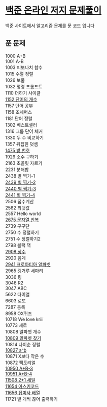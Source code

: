 <a href="https://www.acmicpc.net/"><h1 style="color:blue">백준 온라인 저지 문제풀이</h1></a>
<p> 백준 사이트에서 알고리즘 문제를 푼 코드 입니다</p>


<h2>푼 문제</h3>
1000 A+B<br>
1001 A-B<br>
1003 피보나치 함수<br>
1015 수열 정렬<br>
1026 보물 <br>
1032 명령 프롬프트<br>
1110 더하기 사이클<br>
<a href="https://github.com/wjdrbs96/Baekjoon/blob/master/Java/1152.java">1152 단어의 개수</a><br>
1157 단어 공부<br>
1158 조세퍼스<br>
1181 단어 정렬<br>
1302 베스트셀러<br>
1316 그룹 단어 체커 <br>
1330 두 수 비교하기<br>
1357 뒤집힌 덧셈<br>
<a href="https://github.com/wjdrbs96/Baekjoon/blob/master/Java/1475.java">1475 방 번호</a><br>
1929 소수 구하기<br>
2163 초콜릿 자르기<br>
2231 분해합 <br>
2438 별 찍기-1<br>
<a href="https://github.com/wjdrbs96/Baekjoon/blob/master/Java/2439.java">2439 별 찍기-2</a><br>
<a href="https://github.com/wjdrbs96/Baekjoon/blob/master/Java/2440.java">2440 별 찍기-3</a><br>
<a href="https://github.com/wjdrbs96/Baekjoon/blob/master/Java/2441.java">2441 별 찍기-4</a><br>
2506 점수계산<br>
2562 최댓값<br>
2557 Hello world<br>
<a href="https://github.com/wjdrbs96/Baekjoon/blob/master/Java/2675.java">2675 문자열 반복</a><br>
2739 구구단 <br>
2750 수 정렬하기<br>
2751 수 정렬하기2<br>
2798 블랙 잭<br>
<a href="https://github.com/wjdrbs96/Baekjoon/blob/master/Java/2908%EB%B2%88.java">2908 상수</a><br>
2920 음계<br>
<a href="https://github.com/wjdrbs96/Baekjoon/blob/master/Java/2941.java">2941 크로아티아 알파벳</a><br>
2965 캥거루 세마리 <br>
3036 링<br>
3046 R2<br>
3047 ABC <br>
5622 다이얼 <br>
6603 로또<br>
7287 등록<br>
8958 OX퀴즈 <br>
10718 We love kriii<br>
10773 제로<br>
10808 알파벳 개수<br>
<a href="https://github.com/wjdrbs96/Baekjoon/blob/master/Java/10809.java">10809 알파벳 찾기</a><br>
10814 나이순 정렬<br>
<a href="https://github.com/wjdrbs96/Baekjoon/blob/master/Java/10827.java">10827 a^b</a><br> 
10871 X보다 작은 수<br>
10872 팩토리얼<br>
<a href="https://github.com/wjdrbs96/Baekjoon/blob/master/Java/10950.java">10950 A+B-3</a><br>
<a href="https://github.com/wjdrbs96/Baekjoon/blob/master/Java/10951.java">10951 A+B-4</a><br>
<a href="https://github.com/wjdrbs96/Baekjoon/blob/master/Java/11508%EB%B2%88.java">11508 2+1 세일</a><br>
<a href="https://github.com/wjdrbs96/Baekjoon/blob/master/Java/11654.java">11654 아스키코드</a><br>
<a href="https://github.com/wjdrbs96/Baekjoon/blob/master/Java/11656.java">11656 접미사 배열</a><br>
11721 열 개씩 끊어 출력하기<br>
